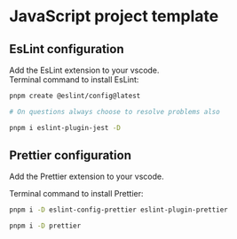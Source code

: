 # JavaScript project template

## EsLint configuration

Add the EsLint extension to your vscode.  
Terminal command to install EsLint:

```bash
pnpm create @eslint/config@latest

# On questions always choose to resolve problems also

pnpm i eslint-plugin-jest -D
```

## Prettier configuration

Add the Prettier extension to your vscode.

Terminal command to install Prettier:

```bash
pnpm i -D eslint-config-prettier eslint-plugin-prettier

pnpm i -D prettier
```
